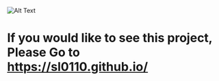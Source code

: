 
![Alt Text](https://media4.giphy.com/media/CVPkY2PweYyTKWfMwp/giphy.gif?cid=790b761134ef6e8e4a47c1aea6d51ea01fc32134806b841e&rid=giphy.gif&ct=g)

# If you would like to see this project, Please Go to https://sl0110.github.io/
